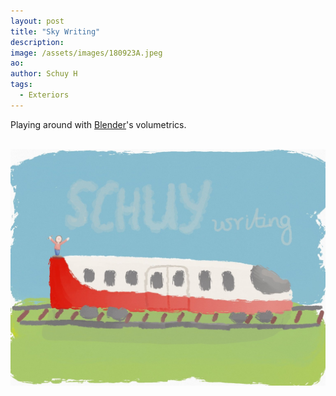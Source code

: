 ```yaml
---
layout: post
title: "Sky Writing"
description: 
image: /assets/images/180923A.jpeg
ao: 
author: Schuy H
tags: 
  - Exteriors
---
```


Playing around with [Blender](https://www.blender.org)'s volumetrics. 

<br />

<img class="post-image" src="/assets/images/180923B.jpeg" alt="2D" style="height: auto;">

<!--- 

Optinal front matter: Date: yyyy-mm-dd hh:mm:ss

Image examples: secondary, full width

![Placeholder](/assets/images/171208.jpeg)

![Placeholder](/assets/images/171208.jpeg#full) 

---> 